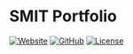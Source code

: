 # SMIT Portfolio

[![Website](https://img.shields.io/badge/Website-hamza.it.com-blue)](https://hamza.it.com)
[![GitHub](https://img.shields.io/badge/GitHub-Repo-blue)](https://github.com/HamzaAhmed04/SMIT-Portfolio)
[![License](https://img.shields.io/badge/License-MIT-green)](LICENSE)


